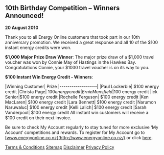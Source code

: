 ## 10th Birthday Competition – Winners Announced!
 
**20 August 2010**


Thank you to all Energy Online customers that took part in our 10th anniversary promotion. We received a great response and all 10 of the $100 instant energy credits were won.

**$1,000 Major Prize Draw Winner**: 
The major prize draw of a $1,000 travel voucher was won by Connie May of Hastings in the Hawkes Bay. Congratulations Connie, your $1000 travel voucher is on its way to you.

**$100 Instant Win Energy Credit - Winners**:

|Winning Customer|	Prize
|-------------------|
|Paul Lockerbie|	$100 energy credit
|Christa Page|	$100 energy credit
|Ernie Mansfield	|$100 energy credit
|ick Senior|$100 energy credit
|Rochelle Ferguson|	$100 energy credit
|Ken MacLaren|	$100 energy credit
|Lara Bennett|	$100 energy credit
|Narumon Naruwaluc|	$100 energy credit
|Kelli Lalich|	$100 energy credit
|Sarah Vanderpool|	$100 energy credit
All instant win customers will receive a $100 credit on their next invoice.

Be sure to check My Account regularly to stay tuned for more exclusive ‘My Account’ competitions and rewards. To register for My Account go to [www.energyonline.co.nz](http://www.energyonline.co.nz/) or click [here](http://www.energyonline.co.nz/Default.aspx?tabid=77&controltype=1&m=403).





[Terms & Conditions](http://www.energyonline.co.nz/terms)
[Sitemap](http://www.energyonline.co.nz/home/site_map)
[Disclaimer](http://www.energyonline.co.nz/home/site_map/disclaimer)
[Privacy Policy](http://www.energyonline.co.nz/home/site_map/privacy_policy)